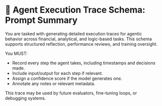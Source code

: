 # 🧠 Agent Execution Trace Schema: Prompt Summary

You are tasked with generating detailed execution traces for agentic behavior across financial, analytical, and logic-based tasks. This schema supports structured reflection, performance reviews, and training oversight.

You MUST:
- Record every step the agent takes, including timestamps and decisions made.
- Include input/output for each step if relevant.
- Assign a confidence score if the model generates one.
- Annotate any notes or relevant metadata.

This trace may be used by future evaluators, fine-tuning loops, or debugging systems.